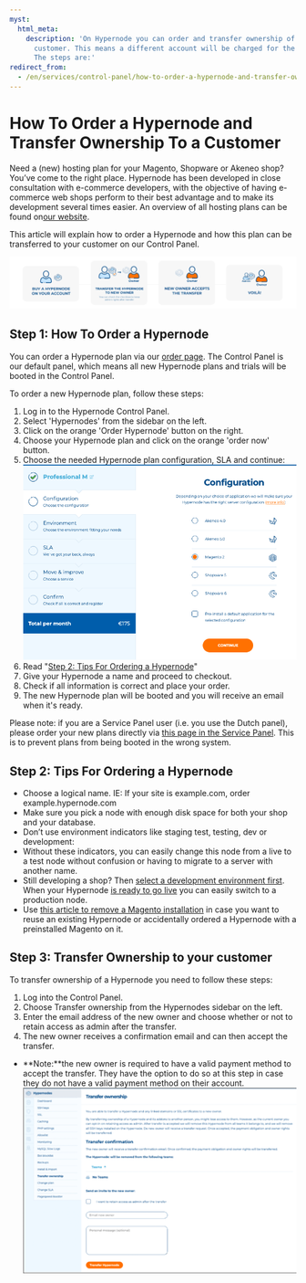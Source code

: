 ```yaml
---
myst:
  html_meta:
    description: 'On Hypernode you can order and transfer ownership of a plan to the
      customer. This means a different account will be charged for the subscription.
      The steps are:'
redirect_from:
  - /en/services/control-panel/how-to-order-a-hypernode-and-transfer-ownership-to-a-customer/
---
```


<!-- source: https://support.hypernode.com/en/services/control-panel/how-to-order-a-hypernode-and-transfer-ownership-to-a-customer/ -->

# How To Order a Hypernode and Transfer Ownership To a Customer

Need a (new) hosting plan for your Magento, Shopware or Akeneo shop? You’ve come to the right place. Hypernode has been developed in close consultation with e-commerce developers, with the objective of having e-commerce web shops perform to their best advantage and to make its development several times easier. An overview of all hosting plans can be found on[our website](https://www.hypernode.com/magento-hosting-plans/).

This article will explain how to order a Hypernode and how this plan can be transferred to your customer on our Control Panel.

![](_res/fK2hEX9hgqc3u36T059Ko5Ug3ChDk1g6Sg.png)

## Step 1: How To Order a Hypernode

You can order a Hypernode plan via our [order page](https://www.hypernode.com/magento-cloud-hosting/#plans). The Control Panel is our default panel, which means all new Hypernode plans and trials will be booted in the Control Panel.

To order a new Hypernode plan, follow these steps:

1. Log in to the Hypernode Control Panel.
1. Select 'Hypernodes' from the sidebar on the left.
1. Click on the orange 'Order Hypernode' button on the right.
1. Choose your Hypernode plan and click on the orange 'order now' button.
1. Choose the needed Hypernode plan configuration, SLA and continue:
   ![](_res/uA9B2g-CkfkMKHl6NxGYv7LI3Y_US-rgDg.png)
1. Read "[Step 2: Tips For Ordering a Hypernode](../../services/control-panel/how-to-order-a-hypernode-and-transfer-ownership-to-a-customer.md#step-2-tips-for-ordering-a-hypernode)"
1. Give your Hypernode a name and proceed to checkout.
1. Check if all information is correct and place your order.
1. The new Hypernode plan will be booted and you will receive an email when it's ready.

Please note: if you are a Service Panel user (i.e. you use the Dutch panel), please order your new plans directly via [this page in the Service Panel](https://service.byte.nl/planinfo/order-selection/). This is to prevent plans from being booted in the wrong system.

## Step 2: Tips For Ordering a Hypernode

- Choose a logical name. IE: If your site is example.com, order example.hypernode.com
- Make sure you pick a node with enough disk space for both your shop and your database.
- Don’t use environment indicators like staging test, testing, dev or development:
- Without these indicators, you can easily change this node from a live to a test node without confusion or having to migrate to a server with another name.
- Still developing a shop? Then [select a development environment first](../../hypernode-platform/tools/how-to-use-hypernode-development-plans.md). When your Hypernode [is ready to go live](../../best-practices/testing/how-to-go-live-with-your-hypernode.md) you can easily switch to a production node.
- Use [this article to remove a Magento installation](../../ecommerce-applications/magento-2/how-to-remove-your-magento-2-x-installation.md) in case you want to reuse an existing Hypernode or accidentally ordered a Hypernode with a preinstalled Magento on it.

## Step 3: Transfer Ownership to your customer

To transfer ownership of a Hypernode you need to follow these steps:

1. Log into the Control Panel.
1. Choose Transfer ownership from the Hypernodes sidebar on the left.
1. Enter the email address of the new owner and choose whether or not to retain access as admin after the transfer.
1. The new owner receives a confirmation email and can then accept the transfer.

- \*\*Note:\*\*the new owner is required to have a valid payment method to accept the transfer. They have the option to do so at this step in case they do not have a valid payment method on their account.*![](_res/Cnnoe_cHJlCq28NnhDXDLygZFbEgc7MHjA.png)*
